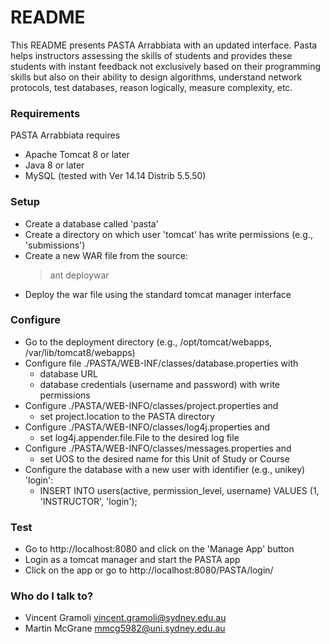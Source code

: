 # README #

This README presents PASTA Arrabbiata with an updated interface. Pasta helps instructors assessing the skills of students and provides these students with instant feedback not exclusively based on their programming skills but also on
their ability to design algorithms, understand network protocols, test databases, reason logically, measure complexity, etc.

### Requirements ###

PASTA Arrabbiata requires
* Apache Tomcat 8 or later
* Java 8 or later
* MySQL (tested with Ver 14.14 Distrib 5.5.50)

### Setup ###
* Create a database called 'pasta'
* Create a directory on which user 'tomcat' has write permissions (e.g., 'submissions')
* Create a new WAR file from the source: 
  > ant deploywar
* Deploy the war file using the standard tomcat manager interface

### Configure ###
* Go to the deployment directory (e.g., /opt/tomcat/webapps, /var/lib/tomcat8/webapps)
* Configure file ./PASTA/WEB-INF/classes/database.properties with
  - database URL
  - database credentials (username and password) with write permissions
* Configure ./PASTA/WEB-INFO/classes/project.properties and
  - set project.location to the PASTA directory
* Configure ./PASTA/WEB-INFO/classes/log4j.properties and
  - set log4j.appender.file.File to the desired log file
* Configure ./PASTA/WEB-INFO/classes/messages.properties and 
  - set UOS to the desired name for this Unit of Study or Course
* Configure the database with a new user with identifier (e.g., unikey) 'login':
  - INSERT INTO users(active, permission_level, username) VALUES (1, 'INSTRUCTOR', 'login');

### Test ###

* Go to http://localhost:8080 and click on the 'Manage App' button
* Login as a tomcat manager and start the PASTA app
* Click on the app or go to http://localhost:8080/PASTA/login/

### Who do I talk to? ###

* Vincent Gramoli <vincent.gramoli@sydney.edu.au>
* Martin McGrane <mmcg5982@uni.sydney.edu.au>